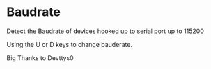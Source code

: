 Baudrate
========

Detect the Baudrate of devices hooked up to serial port up to 115200

Using the U or D keys to change bauderate.


Big Thanks to Devttys0
